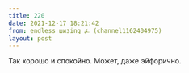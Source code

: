 ```yaml
---
title: 220
date: 2021-12-17 18:21:42
from: endless шизing ⍼ (channel1162404975)
layout: post
---
```


Так хорошо и спокойно. Может, даже эйфорично.
